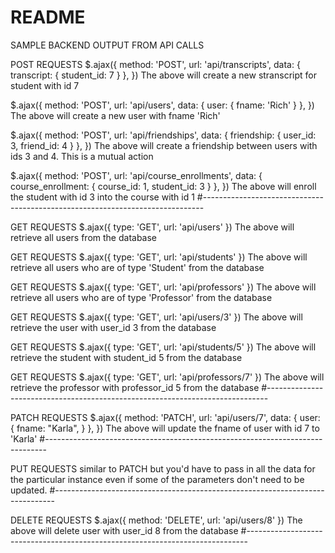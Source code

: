 # README

SAMPLE BACKEND OUTPUT FROM API CALLS

POST REQUESTS
$.ajax({
	method: 'POST',
	url: 'api/transcripts',
	data: {
		transcript: {
		student_id: 7
		}
	},
})
The above will create a new stranscript for student with id 7


$.ajax({
	method: 'POST',
	url: 'api/users',
	data: {
		user: {
		fname: 'Rich'
		}
	},
})
The above will create a new user with fname 'Rich'


$.ajax({
	method: 'POST',
	url: 'api/friendships',
	data: {
		friendship: {
		user_id: 3,
		friend_id: 4
		}
	},
})
The above will create a friendship between users with ids 3 and 4. This is a mutual action


$.ajax({
	method: 'POST',
	url: 'api/course_enrollments',
	data: {
		course_enrollment: {
		course_id: 1,
		student_id: 3
		}
	},
})
The above will enroll the student with id 3 into the course with id 1
#------------------------------------------------------------------------------


GET REQUESTS
$.ajax({
  type: 'GET',
  url: 'api/users'
})
The above will retrieve all users from the database

GET REQUESTS
$.ajax({
  type: 'GET',
  url: 'api/students'
})
The above will retrieve all users who are of type 'Student' from the database

GET REQUESTS
$.ajax({
  type: 'GET',
  url: 'api/professors'
})
The above will retrieve all users who are of type 'Professor' from the database

GET REQUESTS
$.ajax({
  type: 'GET',
  url: 'api/users/3'
})
The above will retrieve the user with user_id 3 from the database

GET REQUESTS
$.ajax({
  type: 'GET',
  url: 'api/students/5'
})
The above will retrieve the student with student_id 5 from the database

GET REQUESTS
$.ajax({
  type: 'GET',
  url: 'api/professors/7'
})
The above will retrieve the professor with professor_id 5 from the database
#------------------------------------------------------------------------------


PATCH REQUESTS
$.ajax({
	method: 'PATCH',
	url: 'api/users/7',
	data: {
		user: {
		fname: "Karla",
		}
	},
})
The above will update the fname of user with id 7 to 'Karla' 
#------------------------------------------------------------------------------



PUT REQUESTS
similar to PATCH but you'd have to pass in all the data for the particular instance even if some of the parameters don't need to be updated.
#------------------------------------------------------------------------------



DELETE REQUESTS
$.ajax({
  method: 'DELETE',
  url: 'api/users/8'
})
The above will delete user with user_id 8 from the database
#------------------------------------------------------------------------------